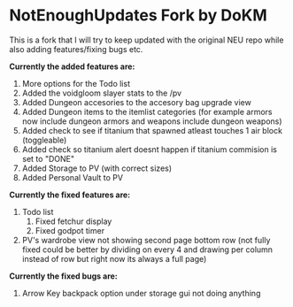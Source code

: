 
# NotEnoughUpdates Fork by DoKM

This is a fork that I will try to keep updated with the original NEU repo while also adding features/fixing bugs etc.

**Currently the added features are:**

1. More options for the Todo list
2. Added the voidgloom slayer stats to the /pv
3. Added Dungeon accesories to the accesory bag upgrade view
4. Added Dungeon items to the itemlist categories (for example armors now include dungeon armors and weapons include dungeon weapons)
5. Added check to see if titanium that spawned atleast touches 1 air block (toggleable)
6. Added check so titanium alert doesnt happen if titanium commision is set to "DONE"
7. Added Storage to PV (with correct sizes)
8. Added Personal Vault to PV

**Currently the fixed features are:**

1. Todo list
	1. Fixed fetchur display
	2. Fixed godpot timer
2. PV's wardrobe view not showing second page bottom row (not fully fixed could be better by dividing on every 4 and drawing per column instead of row but right now its always a full page)


**Currently the fixed bugs are:**

1. Arrow Key backpack option under storage gui not doing anything



